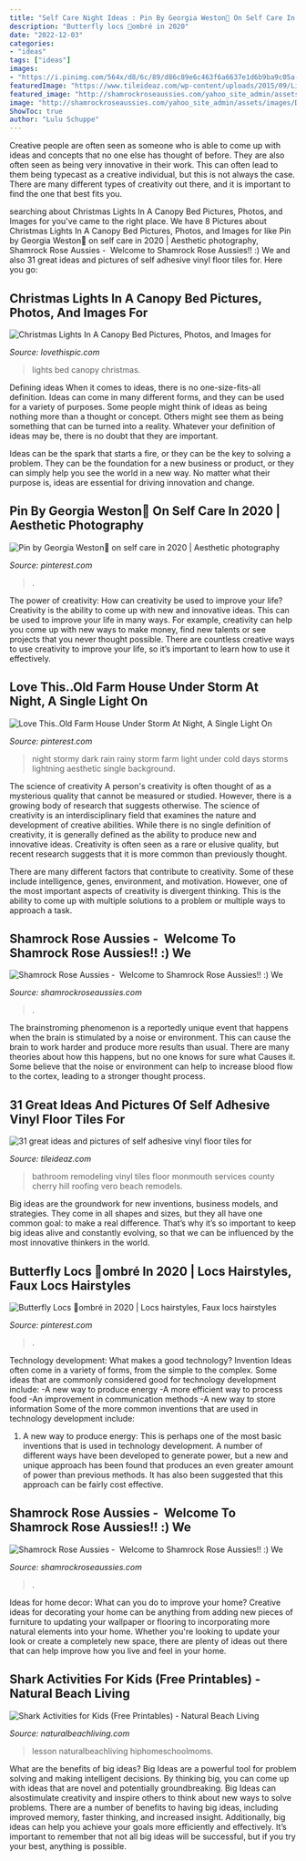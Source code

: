 ```yaml
---
title: "Self Care Night Ideas : Pin By Georgia Weston💌 On Self Care In 2020"
description: "Butterfly locs 🦋ombré in 2020"
date: "2022-12-03"
categories:
- "ideas"
tags: ["ideas"]
images:
- "https://i.pinimg.com/564x/d8/6c/89/d86c89e6c463f6a6637e1d6b9ba9c05a--rainy-night-rainy-days.jpg"
featuredImage: "https://www.tileideaz.com/wp-content/uploads/2015/09/Livonia-bathroom-remodeling-vinyl-floor-tiles.jpg"
featured_image: "http://shamrockroseaussies.com/yahoo_site_admin/assets/images/DSC_0057.67200721_std.JPG"
image: "http://shamrockroseaussies.com/yahoo_site_admin/assets/images/DSC_0057.67200721_std.JPG"
ShowToc: true
author: "Lulu Schuppe"
---
```



Creative people are often seen as someone who is able to come up with ideas and concepts that no one else has thought of before. They are also often seen as being very innovative in their work. This can often lead to them being typecast as a creative individual, but this is not always the case. There are many different types of creativity out there, and it is important to find the one that best fits you.

	

		
searching about Christmas Lights In A Canopy Bed Pictures, Photos, and Images for you've came to the right place. We have 8 Pictures about Christmas Lights In A Canopy Bed Pictures, Photos, and Images for like Pin by Georgia Weston💌 on self care in 2020 | Aesthetic photography, Shamrock Rose Aussies - ﻿﻿﻿ Welcome to Shamrock Rose Aussies!! :) We and also 31 great ideas and pictures of self adhesive vinyl floor tiles for. Here you go:
		
    
## Christmas Lights In A Canopy Bed Pictures, Photos, And Images For

<img loading=lazy src="http://www.lovethispic.com/uploaded_images/210784-Christmas-Lights-In-A-Canopy-Bed.jpg" onerror="this.onerror=null;this.src='https://tse1.mm.bing.net/th?id=OIP.AEYsNrhVZWwZslTl-U9k-QAAAA&amp;pid=15.1';" alt="Christmas Lights In A Canopy Bed Pictures, Photos, and Images for">

_Source: lovethispic.com_

>lights bed canopy christmas. 

	

Defining ideas
When it comes to ideas, there is no one-size-fits-all definition. Ideas can come in many different forms, and they can be used for a variety of purposes.
Some people might think of ideas as being nothing more than a thought or concept. Others might see them as being something that can be turned into a reality. Whatever your definition of ideas may be, there is no doubt that they are important.

Ideas can be the spark that starts a fire, or they can be the key to solving a problem. They can be the foundation for a new business or product, or they can simply help you see the world in a new way. No matter what their purpose is, ideas are essential for driving innovation and change.

    
## Pin By Georgia Weston💌 On Self Care In 2020 | Aesthetic Photography

<img loading=lazy src="https://i.pinimg.com/736x/08/b7/dd/08b7dd520dd506dfd67443892139f241.jpg" onerror="this.onerror=null;this.src='https://tse4.mm.bing.net/th?id=OIP.CodPKZaXcUVrnYj4CiY5CQHaJP&amp;pid=15.1';" alt="Pin by Georgia Weston💌 on self care in 2020 | Aesthetic photography">

_Source: pinterest.com_

>. 

	

The power of creativity: How can creativity be used to improve your life?
Creativity is the ability to come up with new and innovative ideas. This can be used to improve your life in many ways. For example, creativity can help you come up with new ways to make money, find new talents or see projects that you never thought possible. There are countless creative ways to use creativity to improve your life, so it’s important to learn how to use it effectively.

    
## Love This..Old Farm House Under Storm At Night, A Single Light On

<img loading=lazy src="https://i.pinimg.com/564x/d8/6c/89/d86c89e6c463f6a6637e1d6b9ba9c05a--rainy-night-rainy-days.jpg" onerror="this.onerror=null;this.src='https://tse3.mm.bing.net/th?id=OIP.8NDhS2ESzJZolM5QTtVNrwHaLB&amp;pid=15.1';" alt="Love This..Old Farm House Under Storm At Night, A Single Light On">

_Source: pinterest.com_

>night stormy dark rain rainy storm farm light under cold days storms lightning aesthetic single background. 

	

The science of creativity
A person's creativity is often thought of as a mysterious quality that cannot be measured or studied. However, there is a growing body of research that suggests otherwise. The science of creativity is an interdisciplinary field that examines the nature and development of creative abilities.
While there is no single definition of creativity, it is generally defined as the ability to produce new and innovative ideas. Creativity is often seen as a rare or elusive quality, but recent research suggests that it is more common than previously thought.

There are many different factors that contribute to creativity. Some of these include intelligence, genes, environment, and motivation. However, one of the most important aspects of creativity is divergent thinking. This is the ability to come up with multiple solutions to a problem or multiple ways to approach a task.

    
## Shamrock Rose Aussies - ﻿﻿﻿ Welcome To Shamrock Rose Aussies!! :) We

<img loading=lazy src="http://shamrockroseaussies.com/yahoo_site_admin/assets/images/DSC_0653.312125158_std.JPG" onerror="this.onerror=null;this.src='https://tse1.mm.bing.net/th?id=OIP.iNU_nGszT2dKuUHeIfpu2wHaFJ&amp;pid=15.1';" alt="Shamrock Rose Aussies - ﻿﻿﻿ Welcome to Shamrock Rose Aussies!! :) We">

_Source: shamrockroseaussies.com_

>. 

	

The brainstroming phenomenon is a reportedly unique event that happens when the brain is stimulated by a noise or environment. This can cause the brain to work harder and produce more results than usual. There are many theories about how this happens, but no one knows for sure what Causes it. Some believe that the noise or environment can help to increase blood flow to the cortex, leading to a stronger thought process.

    
## 31 Great Ideas And Pictures Of Self Adhesive Vinyl Floor Tiles For

<img loading=lazy src="https://www.tileideaz.com/wp-content/uploads/2015/09/Livonia-bathroom-remodeling-vinyl-floor-tiles.jpg" onerror="this.onerror=null;this.src='https://tse2.mm.bing.net/th?id=OIP.YLC-TU0OfE69WEoJViRs3gHaLD&amp;pid=15.1';" alt="31 great ideas and pictures of self adhesive vinyl floor tiles for">

_Source: tileideaz.com_

>bathroom remodeling vinyl tiles floor monmouth services county cherry hill roofing vero beach remodels. 

	

Big ideas are the groundwork for new inventions, business models, and strategies. They come in all shapes and sizes, but they all have one common goal: to make a real difference. That’s why it’s so important to keep big ideas alive and constantly evolving, so that we can be influenced by the most innovative thinkers in the world.

    
## Butterfly Locs 🦋ombré In 2020 | Locs Hairstyles, Faux Locs Hairstyles

<img loading=lazy src="https://i.pinimg.com/736x/bc/0b/e9/bc0be9dc42ffb54b6f062465708ba035.jpg" onerror="this.onerror=null;this.src='https://tse4.mm.bing.net/th?id=OIP.W7L5oYroJgGiypSrzQ68OwHaJ5&amp;pid=15.1';" alt="Butterfly Locs 🦋ombré in 2020 | Locs hairstyles, Faux locs hairstyles">

_Source: pinterest.com_

>. 

	

Technology development: What makes a good technology?
Invention Ideas often come in a variety of forms, from the simple to the complex. Some ideas that are commonly considered good for technology development include: 
-A new way to produce energy 
-A more efficient way to process food 
-An improvement in communication methods 
-A new way to store information 
Some of the more common inventions that are used in technology development include:


1) A new way to produce energy: This is perhaps one of the most basic inventions that is used in technology development. A number of different ways have been developed to generate power, but a new and unique approach has been found that produces an even greater amount of power than previous methods. It has also been suggested that this approach can be fairly cost effective.

    
## Shamrock Rose Aussies - ﻿﻿﻿ Welcome To Shamrock Rose Aussies!! :) We

<img loading=lazy src="http://shamrockroseaussies.com/yahoo_site_admin/assets/images/DSC_0057.67200721_std.JPG" onerror="this.onerror=null;this.src='https://tse1.mm.bing.net/th?id=OIP.frxP2Yo9x5koqhpba3nYWQHaFS&amp;pid=15.1';" alt="Shamrock Rose Aussies - ﻿﻿﻿ Welcome to Shamrock Rose Aussies!! :) We">

_Source: shamrockroseaussies.com_

>. 

	

Ideas for home decor: What can you do to improve your home?
Creative ideas for decorating your home can be anything from adding new pieces of furniture to updating your wallpaper or flooring to incorporating more natural elements into your home. Whether you're looking to update your look or create a completely new space, there are plenty of ideas out there that can help improve how you live and feel in your home.

    
## Shark Activities For Kids (Free Printables) - Natural Beach Living

<img loading=lazy src="https://www.naturalbeachliving.com/wp-content/uploads/2016/06/shark-printables-pin.jpg" onerror="this.onerror=null;this.src='https://tse1.mm.bing.net/th?id=OIP.vdN4wcc7uK9XopOjbCRuxAHaLH&amp;pid=15.1';" alt="Shark Activities for Kids (Free Printables) - Natural Beach Living">

_Source: naturalbeachliving.com_

>lesson naturalbeachliving hiphomeschoolmoms. 

	

What are the benefits of big ideas?
Big Ideas are a powerful tool for problem solving and making intelligent decisions. By thinking big, you can come up with ideas that are novel and potentially groundbreaking. Big Ideas can alsostimulate creativity and inspire others to think about new ways to solve problems.
There are a number of benefits to having big ideas, including improved memory, faster thinking, and increased insight. Additionally, big ideas can help you achieve your goals more efficiently and effectively. It’s important to remember that not all big ideas will be successful, but if you try your best, anything is possible.

